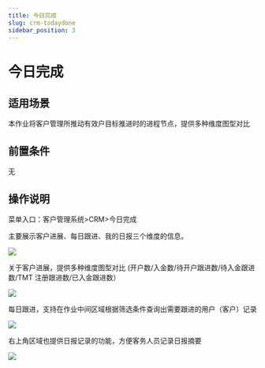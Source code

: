 ```yaml
---
title: 今日完成
slug: crm-todaydone
sidebar_position: 3
---
```



# 今日完成

## 适用场景

本作业将客户管理所推动有效户目标推进时的进程节点，提供多种维度图型对比

## 前置条件

无

## 操作说明

菜单入口：客户管理系统&gt;CRM&gt;今日完成

主要展示客户进展、每日跟进、我的日报三个维度的信息。

<img src="/assets/LgZAbJFr4o9GxgxZtaZcsLdDnFh.png"/>

关于客户进展，提供多种维度图型对比 (开户数/入金数/待开户跟进数/待入金跟进数/TMT 注册跟进数/已入金跟进数）

<img src="/assets/GWZcbaqtKoSFalxyMKIcVJnbnZg.png"/>

每日跟进，支持在作业中间区域根据筛选条件查询出需要跟进的用户（客户）记录

<img src="/assets/Rs5Xb139oodsV6xbVptce70jnFd.png"/>

右上角区域也提供日报记录的功能，方便客务人员记录日报摘要

<img src="/assets/CR5abixOyoXiUCxWcG7ckw7In9c.png"/>

